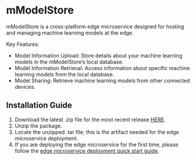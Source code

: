 # mModelStore
mModelStore is a cross-platform edge microservice designed for hosting and managing machine learning models at the edge.

Key Features:
- Model Information Upload: Store details about your machine learning models in the mModelStore’s local database.
- Model Information Retrieval: Access information about specific machine learning models from the local database.
- Model Sharing: Retrieve machine learning models from other connected devices.

## Installation Guide

1. Download the latest .zip file for the most recent release [HERE](https://github.com/edgeMicroservice/mModelStore/releases).
2. Unzip the package.
3. Locate the unzipped .tar file; this is the artifact needed for the edge microservice deployment.
4. If you are deploying the edge microservice for the first time, please follow the [edge microservice deployment quick start guide](https://devdocs.mimik.com/tutorials/01-index).
